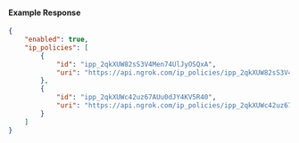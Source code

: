 <!-- Code generated for API Clients. DO NOT EDIT. -->

#### Example Response

```json
{
	"enabled": true,
	"ip_policies": [
		{
			"id": "ipp_2qkXUW82sS3V4Men74UlJyOSQxA",
			"uri": "https://api.ngrok.com/ip_policies/ipp_2qkXUW82sS3V4Men74UlJyOSQxA"
		},
		{
			"id": "ipp_2qkXUWc42uz67AUu0dJY4KV5R40",
			"uri": "https://api.ngrok.com/ip_policies/ipp_2qkXUWc42uz67AUu0dJY4KV5R40"
		}
	]
}
```
